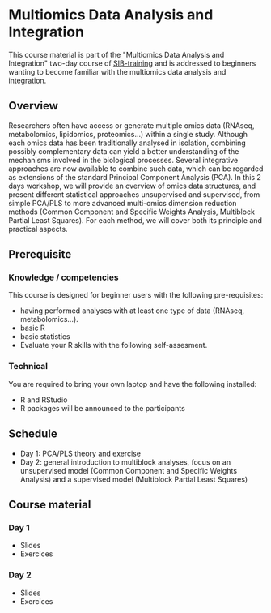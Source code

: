 # Multiomics Data Analysis and Integration

This course material is part of the "Multiomics Data Analysis and Integration" two-day course of [SIB-training](https://www.sib.swiss/training/who-can-benefit) and is addressed to beginners wanting to become familiar with the multiomics data analysis and integration.

## Overview

Researchers often have access or generate multiple omics data (RNAseq, metabolomics, lipidomics, proteomics…) within a single study. Although each omics data has been traditionally analysed in isolation, combining possibly complementary data can yield a better understanding of the mechanisms involved in the biological processes. Several integrative approaches are now available to combine such data, which can be regarded as extensions of the standard Principal Component Analysis (PCA).
In this 2 days workshop, we will provide an overview of omics data structures, and present different statistical approaches unsupervised and supervised, from simple PCA/PLS to more advanced multi-omics dimension reduction methods (Common Component and Specific Weights Analysis, Multiblock Partial Least Squares). For each method, we will cover both its principle and practical aspects.

## Prerequisite

### Knowledge / competencies

This course is designed for beginner users with the following pre-requisites:
 - having performed analyses with at least one type of data (RNAseq, metabolomics…).
 - basic R
 - basic statistics
 - Evaluate your R skills with the following self-assesment.

### Technical

You are required to bring your own laptop and have the following installed:
 - R and RStudio
 - R packages will be announced to the participants

## Schedule

 - Day 1: PCA/PLS theory and exercise
 - Day 2: general introduction to multiblock analyses, focus on an unsupervised model (Common Component and Specific Weights Analysis) and a supervised model (Multiblock Partial Least Squares)

## Course material

### Day 1
 - Slides
 - Exercices

### Day 2
 - Slides
 - Exercices

